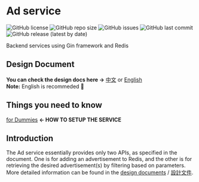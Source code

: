 # Ad service
![GitHub license](https://img.shields.io/github/license/ntueeboyz/backend-assignment)
![GitHub repo size](https://img.shields.io/github/repo-size/ntueeboyz/backend-assignment)
![GitHub issues](https://img.shields.io/github/issues/ntueeboyz/backend-assignment)
![GitHub last commit](https://img.shields.io/github/last-commit/ntueeboyz/backend-assignment)
![GitHub release (latest by date)](https://img.shields.io/github/v/release/ntueeboyz/backend-assignment)

Backend services using Gin framework and Redis

## Design Document
**You can check the design docs here &rarr;** [中文](./docs/design-dox-zh.md) or [English](./docs/design-doc.md)  
**Note:** English is recommeded 🥺

## Things you need to know
[for Dummies](./docs/for-dummies.md) **&larr; HOW TO SETUP THE SERVICE**

## Introduction
The Ad service essentially provides only two APIs, as specified in the document. One is for adding an advertisement to Redis, and the other is for retrieving the desired advertisement(s) by filtering based on parameters. More detailed information can be found in the [design documents](./docs/design-doc.md) / [設計文件](./docs/design-dox-zh.md).